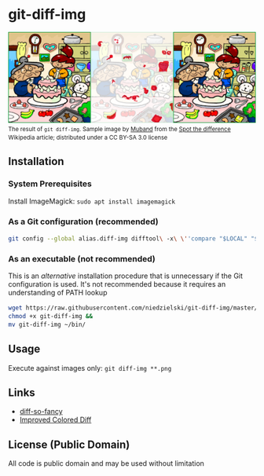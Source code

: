 # git-diff-img

![Example difference after replacing the left hand side with the right](doc/spot-the-diff-montage.png)
<small>The result of `git diff-img`. Sample image by
[Muband](https://ja.wikipedia.org/wiki/%E5%88%A9%E7%94%A8%E8%80%85:Muband) from
the [Spot the difference](https://en.wikipedia.org/wiki/Spot_the_difference)
Wikipedia article; distributed under a CC BY-SA 3.0 license</small>

## Installation

### System Prerequisites
Install ImageMagick: `sudo apt install imagemagick`

### As a Git configuration (**recommended**)
```bash
git config --global alias.diff-img difftool\ -x\ \''compare "$LOCAL" "$REMOTE" png:- | montage -mode concatenate "$LOCAL" png:- "$REMOTE" png:- | display -title "$BASE: Local | Diff | Remote" png:-'\'
```

### As an executable (**not** recommended)
This is an *alternative* installation procedure that is unnecessary if the Git
configuration is used. It's not recommended because it requires an understanding
of PATH lookup

```bash
wget https://raw.githubusercontent.com/niedzielski/git-diff-img/master/git-diff-img &&
chmod +x git-diff-img &&
mv git-diff-img ~/bin/
```

## Usage
Execute against images only: `git diff-img **.png`

## Links

- [diff-so-fancy](https://github.com/so-fancy/diff-so-fancy)
- [Improved Colored Diff](https://github.com/jeffkaufman/icdiff)

## License (Public Domain)
All code is public domain and may be used without limitation